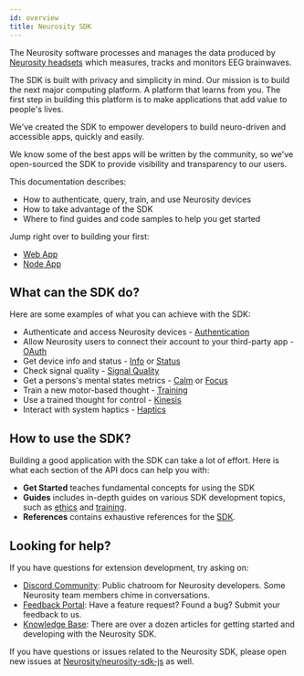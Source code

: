 ```yaml
---
id: overview
title: Neurosity SDK
---
```


The Neurosity software processes and manages the data produced by [Neurosity headsets](https://neurosity.co) which measures, tracks and monitors EEG brainwaves.

The SDK is built with privacy and simplicity in mind. Our mission is to build the next major computing platform. A platform that learns from you. The first step in building this platform is to make applications that add value to people's lives.

We've created the SDK to empower developers to build neuro-driven and accessible apps, quickly and easily.

We know some of the best apps will be written by the community, so we've open-sourced the SDK to provide visibility and transparency to our users.

This documentation describes:

- How to authenticate, query, train, and use Neurosity devices
- How to take advantage of the SDK
- Where to find guides and code samples to help you get started

Jump right over to building your first:

- [Web App](tutorials/your-first-web-app)
- [Node App](tutorials/your-first-node-app)

## What can the SDK do?

Here are some examples of what you can achieve with the SDK:

- Authenticate and access Neurosity devices - [Authentication](api/authentication)
- Allow Neurosity users to connect their account to your third-party app - [OAuth](api/oauth)
- Get device info and status - [Info](api/info) or [Status](api/status)
- Check signal quality - [Signal Quality](api/signal-quality)
- Get a persons's mental states metrics - [Calm](api/calm) or [Focus](api/focus)
- Train a new motor-based thought - [Training](guides/training)
- Use a trained thought for control - [Kinesis](api/kinesis)
- Interact with system haptics - [Haptics](api/haptics)

## How to use the SDK?

Building a good application with the SDK can take a lot of effort. Here is what each section of the API docs can help you with:

- **Get Started** teaches fundamental concepts for using the SDK
- **Guides** includes in-depth guides on various SDK development topics, such as [ethics](guides/ethics) and [training](guides/training).
- **References** contains exhaustive references for the [SDK](reference/classes/Neurosity).

## Looking for help?

If you have questions for extension development, try asking on:

- [Discord Community](https://neurosity.co/discord): Public chatroom for Neurosity developers. Some Neurosity team members chime in conversations.
- [Feedback Portal](https://feedback.neurosity.co): Have a feature request? Found a bug? Submit your feedback to us.
- [Knowledge Base](https://support.neurosity.co): There are over a dozen articles for getting started and developing with the Neurosity SDK.

If you have questions or issues related to the Neurosity SDK, please open new issues at [Neurosity/neurosity-sdk-js](https://github.com/neurosity/neurosity-sdk-js) as well.
